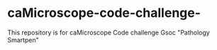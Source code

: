 # caMicroscope-code-challenge-
This repository is for caMicroscope Code challenge  Gsoc "Pathology Smartpen"
